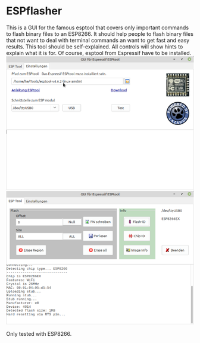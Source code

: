 # ESPflasher
This is a GUI for the famous esptool that covers only important commands to flash binary files to an ESP8266. It should help people to flash binary files that not want to deal with terminal commands an want to get fast and easy results.
This tool should be self-explained. All controls will show hints to explain what it is for.
Of course, esptool from Espressif have to be installed.
![Screenshot settings](settings.png)![Screenshot esptool GUI](flash.png)

Only tested with ESP8266.
